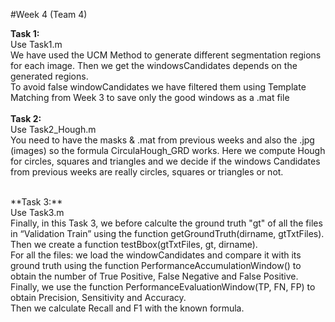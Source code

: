 #Week 4 (Team 4)

**Task 1:**</br>
Use Task1.m</br>
We have used the UCM Method to generate different segmentation regions for each image. Then we get the windowsCandidates depends on the generated regions.</br>
To avoid false windowCandidates we have filtered them using Template Matching from Week 3 to save only the good windows as a .mat file</br>
</br>
**Task 2:**</br>
Use Task2_Hough.m</br>
You need to have the masks & .mat from previous weeks and also the .jpg (images) so the formula CirculaHough_GRD works. Here we compute Hough for circles, squares and triangles and we decide if the windows Candidates from previous weeks are really circles, squares or triangles or not.

</br>
**Task 3:**</br>
Use Task3.m</br>
Finally, in this Task 3, we before calculte the ground truth "gt" of all the files in “Validation Train” using the function getGroundTruth(dirname, gtTxtFiles).</br>
Then we create a function testBbox(gtTxtFiles, gt, dirname).</br>
For all the files: we load the windowCandidates and compare it with its ground truth using the function PerformanceAccumulationWindow() to obtain the number of True Positive, False Negative and False Positive. Finally, we use the function PerformanceEvaluationWindow(TP, FN, FP) to obtain Precision, Sensitivity and Accuracy.</br>
Then we calculate Recall and F1 with the known formula.
